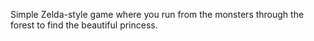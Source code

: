 Simple Zelda-style game where you run from the monsters through the forest to find the beautiful princess. 
